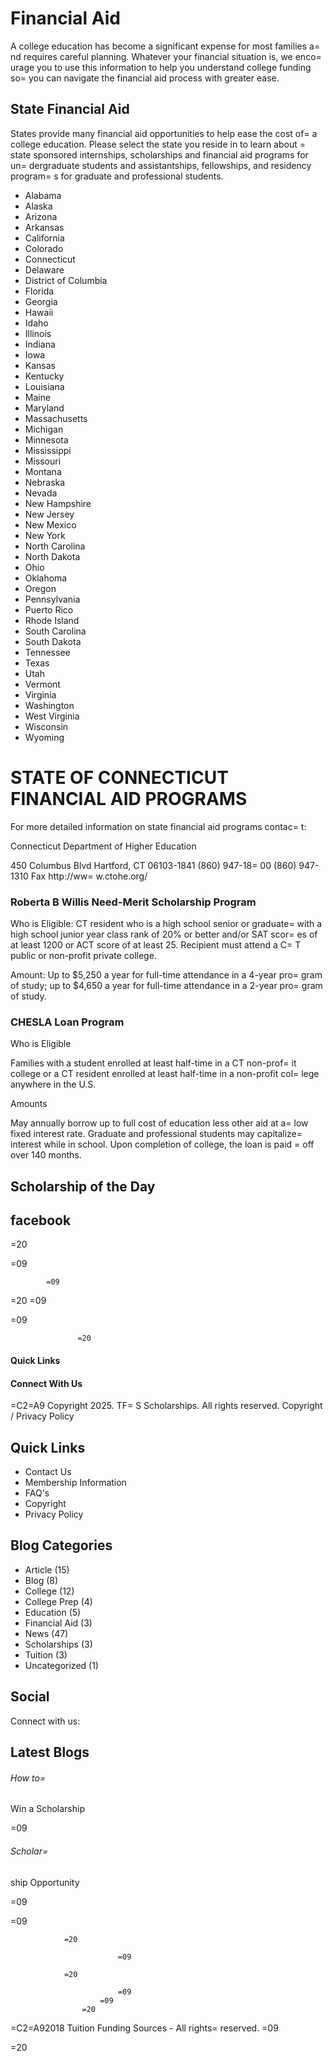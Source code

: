 # Financial Aid

A college education has become a significant expense for most families a=
nd requires careful planning. Whatever your financial situation is, we enco=
urage you to use this information to help you understand college funding so=
 you can navigate the financial aid process with greater ease.

## State Financial Aid

States provide many financial aid opportunities to help ease the cost of=
 a college education. Please select the state you reside in to learn about =
state sponsored internships, scholarships and financial aid programs for un=
dergraduate students and assistantships, fellowships, and residency program=
s for graduate and professional students.

- Alabama
- Alaska
- Arizona
- Arkansas
- California
- Colorado
- Connecticut
- Delaware
- District of Columbia
- Florida
- Georgia
- Hawaii
- Idaho
- Illinois
- Indiana
- Iowa
- Kansas
- Kentucky
- Louisiana
- Maine
- Maryland
- Massachusetts
- Michigan
- Minnesota
- Mississippi
- Missouri
- Montana
- Nebraska
- Nevada
- New Hampshire
- New Jersey
- New Mexico
- New York
- North Carolina
- North Dakota
- Ohio
- Oklahoma
- Oregon
- Pennsylvania
- Puerto Rico
- Rhode Island
- South Carolina
- South Dakota
- Tennessee
- Texas
- Utah
- Vermont
- Virginia
- Washington
- West Virginia
- Wisconsin
- Wyoming

# STATE OF CONNECTICUT FINANCIAL AID PROGRAMS

For more detailed information on state financial aid programs contac=
t:

Connecticut Department of Higher Education

450 Columbus Blvd
    Hartford, CT 06103-1841
    (860) 947-18=
00
    (860) 947-1310 Fax
   http://ww=
w.ctohe.org/

### Roberta B Willis Need-Merit Scholarship Program

Who is Eligible: CT resident who is a high school senior or graduate=
 with a high school junior year class rank of 20% or better and/or SAT scor=
es of at least 1200 or ACT score of at least 25.  Recipient must attend a C=
T public or non-profit private college.

Amount: Up to $5,250 a year for full-time attendance in a 4-year pro=
gram of study; up to $4,650 a year for full-time attendance in a 2-year pro=
gram of study.

### CHESLA Loan Program

Who is Eligible

Families with a student enrolled at least half-time in a CT non-prof=
it college or a CT resident enrolled at least half-time in a non-profit col=
lege    anywhere in the U.S.

Amounts

May annually borrow up to full cost of education less other aid at a=
 low fixed interest rate. Graduate and professional students may capitalize=
 interest while in school. Upon completion of college, the loan is paid    =
off over 140 months.

## Scholarship of the Day

## facebook

=20

=09

				

 			=09

=20
             	=09

=09
    



                   =20

#### Quick Links

#### Connect With Us

=C2=A9 Copyright 2025. TF=
S Scholarships. All rights reserved. Copyright / Privacy Policy

## Quick Links

- Contact Us
- Membership Information
- FAQ's
- Copyright
- Privacy Policy

## Blog Categories

- Article (15)
- Blog (8)
- College (12)
- College Prep (4)
- Education (5)
- Financial Aid (3)
- News (47)
- Scholarships (3)
- Tuition (3)
- Uncategorized (1)

## Social

Connect with us:

## Latest Blogs

<!-- image -->

###### How to=
 Win a Scholarship

=09

<!-- image -->

###### Scholar=
ship Opportunity

=09

=09
									
                =20

							=09
									
                =20

							=09
						=09
  				    =20

<!-- image -->

=C2=A92018 Tuition Funding Sources - All rights=
 reserved.						=09

=20